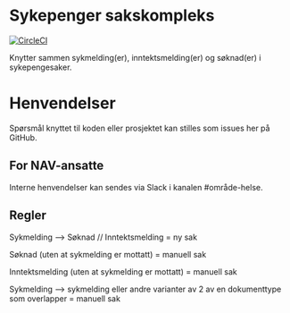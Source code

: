 Sykepenger sakskompleks
=======================

[![CircleCI](https://circleci.com/gh/navikt/helse-sykepenger-sakskompleks.svg?style=svg)](https://circleci.com/gh/navikt/helse-sykepenger-sakskompleks)

Knytter sammen sykmelding(er), inntektsmelding(er) og søknad(er) i sykepengesaker.

# Henvendelser

Spørsmål knyttet til koden eller prosjektet kan stilles som issues her på GitHub.

## For NAV-ansatte

Interne henvendelser kan sendes via Slack i kanalen #område-helse.

## Regler

Sykmelding --> Søknad // Inntektsmelding = ny sak

Søknad (uten at sykmelding er mottatt) = manuell sak  

Inntektsmelding (uten at sykmelding er mottatt) = manuell sak

Sykmelding --> sykmelding eller andre varianter av 2 av en dokumenttype som overlapper = manuell sak




